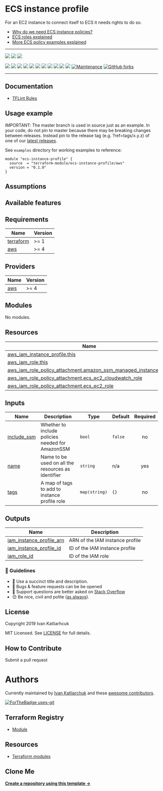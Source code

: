 # ECS instance profile

For an EC2 instance to connect itself to ECS it needs rights to do so.


* [Why do we need ECS instance policies?](http://docs.aws.amazon.com/AmazonECS/latest/developerguide/instance_IAM_role.html)
* [ECS roles explained](http://docs.aws.amazon.com/AmazonECS/latest/developerguide/ecs_managed_policies.html)
* [More ECS policy examples explained](http://docs.aws.amazon.com/AmazonECS/latest/developerguide/IAMPolicyExamples.html)

---

![](https://github.com/terraform-module/terraform-aws-ecs-instance-profile/workflows/release/badge.svg)
![](https://github.com/terraform-module/terraform-aws-ecs-instance-profile/workflows/commit-check/badge.svg)
![](https://github.com/terraform-module/terraform-aws-ecs-instance-profile/workflows/labeler/badge.svg)

[![](https://img.shields.io/github/license/terraform-module/terraform-aws-ecs-instance-profile)](https://github.com/terraform-module/terraform-aws-ecs-instance-profile)
![](https://img.shields.io/github/v/tag/terraform-module/terraform-aws-ecs-instance-profile)
![](https://img.shields.io/issues/github/terraform-module/terraform-aws-ecs-instance-profile)
![](https://img.shields.io/github/issues/terraform-module/terraform-aws-ecs-instance-profile)
![](https://img.shields.io/github/issues-closed/terraform-module/terraform-aws-ecs-instance-profile)
[![](https://img.shields.io/github/languages/code-size/terraform-module/terraform-aws-ecs-instance-profile)](https://github.com/terraform-module/terraform-aws-ecs-instance-profile)
[![](https://img.shields.io/github/repo-size/terraform-module/terraform-aws-ecs-instance-profile)](https://github.com/terraform-module/terraform-aws-ecs-instance-profile)
![](https://img.shields.io/github/languages/top/terraform-module/terraform-aws-ecs-instance-profile?color=green&logo=terraform&logoColor=blue)
![](https://img.shields.io/github/commit-activity/m/terraform-module/terraform-aws-ecs-instance-profile)
![](https://img.shields.io/github/contributors/terraform-module/terraform-aws-ecs-instance-profile)
![](https://img.shields.io/github/last-commit/terraform-module/terraform-aws-ecs-instance-profile)
[![Maintenance](https://img.shields.io/badge/Maintenu%3F-oui-green.svg)](https://GitHub.com/terraform-module/terraform-aws-ecs-instance-profile/graphs/commit-activity)
[![GitHub forks](https://img.shields.io/github/forks/terraform-module/terraform-aws-ecs-instance-profile.svg?style=social&label=Fork)](https://github.com/terraform-module/terraform-aws-ecs-instance-profile)

---

## Documentation

- [TFLint Rules](https://github.com/terraform-linters/tflint/tree/master/docs/rules)

## Usage example

IMPORTANT: The master branch is used in source just as an example. In your code, do not pin to master because there may be breaking changes between releases. Instead pin to the release tag (e.g. ?ref=tags/x.y.z) of one of our [latest releases](https://github.com/terraform-module/terraform-aws-ecs-instance-profile/releases).

See `examples` directory for working examples to reference:

```hcl
module "ecs-instance-profile" {
  source  = "terraform-module/ecs-instance-profile/aws"
  version = "0.1.0"
}
```

## Assumptions

## Available features

<!-- BEGINNING OF PRE-COMMIT-TERRAFORM DOCS HOOK -->
## Requirements

| Name | Version |
|------|---------|
| <a name="requirement_terraform"></a> [terraform](#requirement\_terraform) | >= 1 |
| <a name="requirement_aws"></a> [aws](#requirement\_aws) | >= 4 |

## Providers

| Name | Version |
|------|---------|
| <a name="provider_aws"></a> [aws](#provider\_aws) | >= 4 |

## Modules

No modules.

## Resources

| Name | Type |
|------|------|
| [aws_iam_instance_profile.this](https://registry.terraform.io/providers/hashicorp/aws/latest/docs/resources/iam_instance_profile) | resource |
| [aws_iam_role.this](https://registry.terraform.io/providers/hashicorp/aws/latest/docs/resources/iam_role) | resource |
| [aws_iam_role_policy_attachment.amazon_ssm_managed_instance_core](https://registry.terraform.io/providers/hashicorp/aws/latest/docs/resources/iam_role_policy_attachment) | resource |
| [aws_iam_role_policy_attachment.ecs_ec2_cloudwatch_role](https://registry.terraform.io/providers/hashicorp/aws/latest/docs/resources/iam_role_policy_attachment) | resource |
| [aws_iam_role_policy_attachment.ecs_ec2_role](https://registry.terraform.io/providers/hashicorp/aws/latest/docs/resources/iam_role_policy_attachment) | resource |

## Inputs

| Name | Description | Type | Default | Required |
|------|-------------|------|---------|:--------:|
| <a name="input_include_ssm"></a> [include\_ssm](#input\_include\_ssm) | Whether to include policies needed for AmazonSSM | `bool` | `false` | no |
| <a name="input_name"></a> [name](#input\_name) | Name to be used on all the resources as identifier | `string` | n/a | yes |
| <a name="input_tags"></a> [tags](#input\_tags) | A map of tags to add to instance profile role | `map(string)` | `{}` | no |

## Outputs

| Name | Description |
|------|-------------|
| <a name="output_iam_instance_profile_arn"></a> [iam\_instance\_profile\_arn](#output\_iam\_instance\_profile\_arn) | ARN of the IAM instance profile |
| <a name="output_iam_instance_profile_id"></a> [iam\_instance\_profile\_id](#output\_iam\_instance\_profile\_id) | ID of the IAM instance profile |
| <a name="output_iam_role_id"></a> [iam\_role\_id](#output\_iam\_role\_id) | ID of the IAM role |
<!-- END OF PRE-COMMIT-TERRAFORM DOCS HOOK -->


### :memo: Guidelines

 - :memo: Use a succinct title and description.
 - :bug: Bugs & feature requests can be be opened
 - :signal_strength: Support questions are better asked on [Stack Overflow](https://stackoverflow.com/)
 - :blush: Be nice, civil and polite ([as always](http://contributor-covenant.org/version/1/4/)).

## License

Copyright 2019 Ivan Katliarhcuk

MIT Licensed. See [LICENSE](./LICENSE) for full details.

## How to Contribute

Submit a pull request

# Authors

Currently maintained by [Ivan Katliarchuk](https://github.com/ivankatliarchuk) and these [awesome contributors](https://github.com/terraform-module/terraform-aws-ecs-instance-profile/graphs/contributors).

[![ForTheBadge uses-git](http://ForTheBadge.com/images/badges/uses-git.svg)](https://GitHub.com/)

## Terraform Registry

- [Module](https://registry.terraform.io/modules/terraform-module/ecs-instance-profile/aws/)

## Resources

- [Terraform modules](https://registry.terraform.io/namespaces/terraform-module)

## Clone Me

[**Create a repository using this template →**][template.generate]

<!-- resources -->
[template.generate]: https://github.com/terraform-module/terraform-aws-ecs-instance-profile/generate
